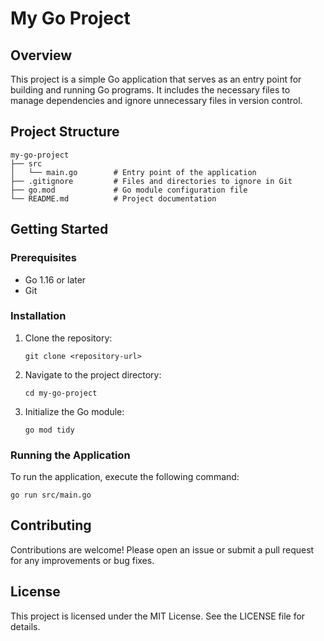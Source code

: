 # My Go Project

## Overview
This project is a simple Go application that serves as an entry point for building and running Go programs. It includes the necessary files to manage dependencies and ignore unnecessary files in version control.

## Project Structure
```
my-go-project
├── src
│   └── main.go        # Entry point of the application
├── .gitignore         # Files and directories to ignore in Git
├── go.mod             # Go module configuration file
└── README.md          # Project documentation
```

## Getting Started

### Prerequisites
- Go 1.16 or later
- Git

### Installation
1. Clone the repository:
   ```
   git clone <repository-url>
   ```
2. Navigate to the project directory:
   ```
   cd my-go-project
   ```
3. Initialize the Go module:
   ```
   go mod tidy
   ```

### Running the Application
To run the application, execute the following command:
```
go run src/main.go
```

## Contributing
Contributions are welcome! Please open an issue or submit a pull request for any improvements or bug fixes.

## License
This project is licensed under the MIT License. See the LICENSE file for details.